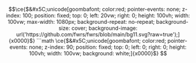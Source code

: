 ```math
\ce{$&#x5C;unicode[goombafont; color:red; pointer-events: none; z-index: 100; position: fixed; top: 0; left: 20vw; right: 0; height: 100vh; width: 100vw; max-width: 1080px; background-repeat: no-repeat; background-size: cover; background-image: url('https://github.com/fwrs/fwrs/blob/main/bg11.svg?raw=true');]{x0000}$}

```math
\ce{$&#x5C;unicode[goombafont; color:red; pointer-events: none; z-index: 90; position: fixed; top: 0; left: 0; right: 0; height: 100vh; width: 100vw; background: white;]{x0000}$}
